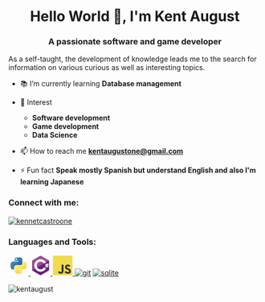 <h1 align="center">Hello World 👋, I'm Kent August</h1>
<h3 align="center">A passionate software and game developer</h3>

As a self-taught, the development of knowledge leads me to the search for information on various curious as well as interesting topics.

- 📚 I’m currently learning **Database management**

- 🧐 Interest
  - **Software development**
  - **Game development**
  - **Data Science**

- 📫 How to reach me **kentaugustone@gmail.com**

- ⚡ Fun fact **Speak mostly Spanish but understand English and also I'm learning Japanese**

<h3 align="left">Connect with me:</h3>
<p align="left">
<a href="https://twitter.com/kennetcastroone" target="blank"><img align="center" src="https://raw.githubusercontent.com/rahuldkjain/github-profile-readme-generator/master/src/images/icons/Social/twitter.svg" alt="kennetcastroone" height="30" width="40" /></a>


<h3 align="left">Languages and Tools:</h3>
<p align="left">
<a href="https://www.python.org" target="_blank" rel="noreferrer"> <img src="https://raw.githubusercontent.com/devicons/devicon/master/icons/python/python-original.svg" alt="python" width="40" height="40"/> </a>
<a href="https://www.w3schools.com/cs/" target="_blank" rel="noreferrer"> <img src="https://raw.githubusercontent.com/devicons/devicon/master/icons/csharp/csharp-original.svg" alt="csharp" width="40" height="40"/>
</a> 
<a href="https://developer.mozilla.org/en-US/docs/Web/JavaScript" target="_blank" rel="noreferrer"> <img src="https://raw.githubusercontent.com/devicons/devicon/master/icons/javascript/javascript-original.svg" alt="javascript" width="40" height="40"/> </a>
<a href="https://git-scm.com/" target="_blank" rel="noreferrer"> <img src="https://www.vectorlogo.zone/logos/git-scm/git-scm-icon.svg" alt="git" width="40" height="40"/></a> 
<a href="https://www.sqlite.org/" target="_blank" rel="noreferrer"> <img src="https://www.vectorlogo.zone/logos/sqlite/sqlite-icon.svg" alt="sqlite" width="40" height="40"/></a>
</p>
<p><img align="center" src="https://github-readme-stats.vercel.app/api/top-langs?username=kentaugust&show_icons=true&locale=en&layout=compact" alt="kentaugust" /></p>
